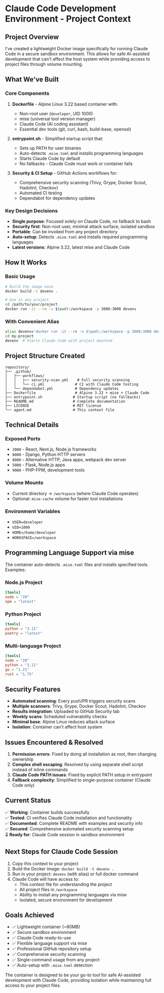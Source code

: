 # Claude Code Development Environment - Project Context

## Project Overview

I've created a lightweight Docker image specifically for running Claude Code in a secure sandbox environment. This allows for safe AI-assisted development that can't affect the host system while providing access to project files through volume mounting.

## What We've Built

### Core Components

1. **Dockerfile** - Alpine Linux 3.22 based container with:
   - Non-root user (`developer`, UID 1000) 
   - mise (universal tool version manager)
   - Claude Code (AI coding assistant)
   - Essential dev tools (git, curl, bash, build-base, openssl)

2. **entrypoint.sh** - Simplified startup script that:
   - Sets up PATH for user binaries
   - Auto-detects `.mise.toml` and installs programming languages
   - Starts Claude Code by default
   - No fallbacks - Claude Code must work or container fails

3. **Security & CI Setup** - GitHub Actions workflows for:
   - Comprehensive security scanning (Trivy, Grype, Docker Scout, Hadolint, Checkov)
   - Automated CI testing
   - Dependabot for dependency updates

### Key Design Decisions

- **Single purpose**: Focused solely on Claude Code, no fallback to bash
- **Security first**: Non-root user, minimal attack surface, isolated sandbox
- **Portable**: Can be invoked from any project directory
- **Auto-setup**: Detects `.mise.toml` and installs required programming languages
- **Latest versions**: Alpine 3.22, latest mise and Claude Code

## How It Works

### Basic Usage
```bash
# Build the image once
docker build -t devenv .

# Use in any project
cd /path/to/your/project
docker run -it --rm -v $(pwd):/workspace -p 3000:3000 devenv
```

### With Convenient Alias
```bash
alias devenv='docker run -it --rm -v $(pwd):/workspace -p 3000:3000 devenv'
cd my-project
devenv  # Starts Claude Code with project mounted
```

## Project Structure Created

```
repository/
├── .github/
│   ├── workflows/
│   │   ├── security-scan.yml    # Full security scanning
│   │   └── ci.yml              # CI with Claude Code testing
│   └── dependabot.yml          # Dependency updates
├── Dockerfile                  # Alpine 3.22 + mise + Claude Code
├── entrypoint.sh              # Startup script (no fallbacks)
├── README.md                  # Complete documentation
├── LICENSE                    # MIT license
└── agent.md                   # This context file
```

## Technical Details

### Exposed Ports
- `3000` - React, Next.js, Node.js frameworks
- `8000` - Django, Python HTTP servers
- `8080` - Alternative HTTP, Java apps, webpack dev server
- `5000` - Flask, Node.js apps
- `9000` - PHP-FPM, development tools

### Volume Mounts
- Current directory → `/workspace` (where Claude Code operates)
- Optional: `mise-cache` volume for faster tool installations

### Environment Variables
- `USER=developer`
- `UID=1000`
- `HOME=/home/developer`
- `WORKSPACE=/workspace`

## Programming Language Support via mise

The container auto-detects `.mise.toml` files and installs specified tools. Examples:

### Node.js Project
```toml
[tools]
node = "20"
npm = "latest"
```

### Python Project  
```toml
[tools]
python = "3.11"
poetry = "latest"
```

### Multi-language Project
```toml
[tools]
node = "20"
python = "3.11" 
go = "1.21"
rust = "1.75"
```

## Security Features

- **Automated scanning**: Every push/PR triggers security scans
- **Multiple scanners**: Trivy, Grype, Docker Scout, Hadolint, Checkov
- **Results integration**: Uploaded to GitHub Security tab
- **Weekly scans**: Scheduled vulnerability checks
- **Minimal base**: Alpine Linux reduces attack surface
- **Isolation**: Container can't affect host system

## Issues Encountered & Resolved

1. **Permission errors**: Fixed by doing all installation as root, then changing ownership
2. **Complex shell escaping**: Resolved by using separate shell script instead of inline commands
3. **Claude Code PATH issues**: Fixed by explicit PATH setup in entrypoint
4. **Fallback complexity**: Simplified to single-purpose container (Claude Code only)

## Current Status

✅ **Working**: Container builds successfully  
✅ **Tested**: CI verifies Claude Code installation and functionality  
✅ **Documented**: Complete README with examples and security info  
✅ **Secured**: Comprehensive automated security scanning setup  
⏳ **Ready for**: Claude Code session in sandbox environment  

## Next Steps for Claude Code Session

1. Copy this context to your project
2. Build the Docker image: `docker build -t devenv .`
3. Run in your project: `devenv` (with alias) or full docker command
4. Claude Code will have access to:
   - This context file for understanding the project
   - All project files in `/workspace`
   - Ability to install any programming languages via mise
   - Isolated, secure environment for development

## Goals Achieved

- ✅ Lightweight container (~80MB)
- ✅ Secure sandbox environment  
- ✅ Claude Code ready-to-use
- ✅ Flexible language support via mise
- ✅ Professional GitHub repository setup
- ✅ Comprehensive security scanning
- ✅ Single-command usage from any project
- ✅ Auto-setup with `.mise.toml` detection

The container is designed to be your go-to tool for safe AI-assisted development with Claude Code, providing isolation while maintaining full access to your project files.
